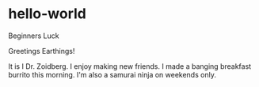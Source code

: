# hello-world
Beginners Luck

Greetings Earthings!


It is I Dr. Zoidberg. I enjoy making new friends. 
I made a banging breakfast burrito this morning. I'm also a samurai ninja on weekends only.
